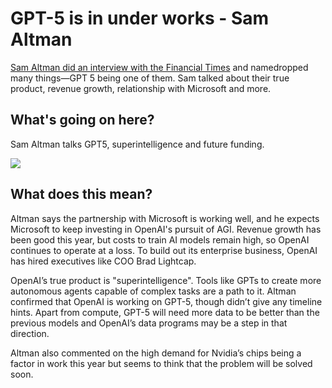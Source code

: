 # GPT-5 is in under works - Sam Altman

[Sam Altman did an interview with the Financial Times](https://www.ft.com/content/dd9ba2f6-f509-42f0-8e97-4271c7b84ded?utm_source=bensbites\&utm_medium=referral\&utm_campaign=gpt-5-is-in-under-works-sam-altman) and namedropped many things—GPT 5 being one of them. Sam talked about their true product, revenue growth, relationship with Microsoft and more.

## What's going on here?

Sam Altman talks GPT5, superintelligence and future funding.

![](https://media.beehiiv.com/cdn-cgi/image/fit=scale-down,format=auto,onerror=redirect,quality=80/uploads/asset/file/b2976204-c3df-44e3-8758-a1475b95d262/image.png)

## What does this mean?

Altman says the partnership with Microsoft is working well, and he expects Microsoft to keep investing in OpenAI's pursuit of AGI. Revenue growth has been good this year, but costs to train AI models remain high, so OpenAI continues to operate at a loss. To build out its enterprise business, OpenAI has hired executives like COO Brad Lightcap.

OpenAI’s true product is "superintelligence". Tools like GPTs to create more autonomous agents capable of complex tasks are a path to it. Altman confirmed that OpenAI is working on GPT-5, though didn’t give any timeline hints. Apart from compute, GPT-5 will need more data to be better than the previous models and OpenAI’s data programs may be a step in that direction.

Altman also commented on the high demand for Nvidia’s chips being a factor in work this year but seems to think that the problem will be solved soon.
